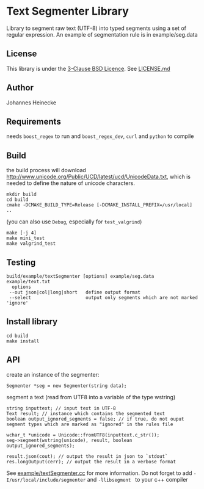 # Text Segmenter Library

Library to segment raw text (UTF-8) into typed segments using a set of regular expression.
An example of segmentation rule is in example/seg.data

## License

This library is under the [3-Clause BSD Licence](https://opensource.org/licenses/BSD-3-Clause). See [LICENSE.md](LICENSE.md)


## Author

Johannes Heinecke

## Requirements

needs `boost_regex` to run and `boost_regex_dev`, `curl` and  `python` to compile


## Build

the build process will download http://www.unicode.org/Public/UCD/latest/ucd/UnicodeData.txt, which is needed to define the nature of unicode characters.

    mkdir build
    cd build
    cmake -DCMAKE_BUILD_TYPE=Release [-DCMAKE_INSTALL_PREFIX=/usr/local]  ..
(you can also use `Debug`, especially for `test_valgrind`)

    make [-j 4]
    make mini_test
    make valgrind_test
	
## Testing

    build/example/textSegmenter [options] example/seg.data example/text.txt
      options
	 --out json|col|long|short   define output format
	 --select                    output only segments which are not marked 'ignore'

## Install library
    cd build
    make install

## API

create an instance of the segmenter:

    Segmenter *seg = new Segmenter(string data);

segment a text (read from UTF8 into a variable of the type wstring)

    string inputtext; // input text in UTF-8
    Text result; // instance which contains the segmented text
    boolean output_ignored_segments = false; // if true, do not ouput segment types which are marked as "ignored" in the rules file

    wchar_t *unicode = Unicode::fromUTF8(inputtext.c_str());
    seg->segment(wstring(unicode), result, boolean output_ignored_segments);

    result.json(cout); // output the result in json to `stdout`
    res.longOutput(cerr); // output the result in a verbose format



See [example/textSegmenter.cc](example/textSegmenter.cc) for more information. 
Do not forget to add `-I/usr/local/include/segmenter` and `-llibsegment ` to your c++ compiler


